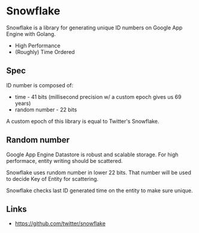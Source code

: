 # Snowflake

Snowflake is a library for generating unique ID numbers 
on Google App Engine with Golang.

- High Performance
- (Roughly) Time Ordered


## Spec

ID number is composed of:
- time - 41 bits (millisecond precision w/ a custom epoch gives us 69 years)
- random number - 22 bits

A custom epoch of this library is equal to Twitter's Snowflake.


## Random number

Google App Engine Datastore is robust and scalable storage.
For high performace, entity writing should be scattered.

Snowflake uses rundom number in lower 22 bits.
That number will be used to decide Key of Entity for scattering.

Snowflake checks last ID generated time on the entity
to make sure unique.


## Links

- https://github.com/twitter/snowflake
